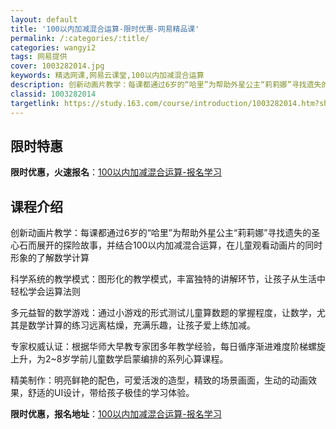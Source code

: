```yaml
---
layout: default
title: '100以内加减混合运算-限时优惠-网易精品课'
permalink: /:categories/:title/
categories: wangyi2
tags: 网易提供
cover: 1003282014.jpg
keywords: 精选网课,网易云课堂,100以内加减混合运算
description: 创新动画片教学：每课都通过6岁的“哈里”为帮助外星公主“莉莉娜”寻找遗失的圣心石而展开的探险故事，并结合100以内加减混
classid: 1003282014
targetlink: https://study.163.com/course/introduction/1003282014.htm?share=1&shareId=1025206652&utm_campaign=share&utm_medium=iphoneShare&utm_source=&utm_u=1025206652
---
```


## 限时特惠

**限时优惠，火速报名**：[100以内加减混合运算-报名学习](https://study.163.com/course/introduction/1003282014.htm?share=1&shareId=1025206652&utm_campaign=share&utm_medium=iphoneShare&utm_source=&utm_u=1025206652)

## 课程介绍

创新动画片教学：每课都通过6岁的“哈里”为帮助外星公主“莉莉娜”寻找遗失的圣心石而展开的探险故事，并结合100以内加减混合运算，在儿童观看动画片的同时形象的了解数学计算

科学系统的教学模式：图形化的教学模式，丰富独特的讲解环节，让孩子从生活中轻松学会运算法则 

多元益智的数学游戏：通过小游戏的形式测试儿童算数题的掌握程度，让数学，尤其是数学计算的练习远离枯燥，充满乐趣，让孩子爱上练加减。

专家权威认证：根据华师大早教专家团多年教学经验，每日循序渐进难度阶梯螺旋上升，为2~8岁学前儿童数学启蒙编排的系列心算课程。

精美制作：明亮鲜艳的配色，可爱活泼的造型，精致的场景画面，生动的动画效果，舒适的UI设计，带给孩子极佳的学习体验。

**限时优惠，报名地址**：[100以内加减混合运算-报名学习](https://study.163.com/course/introduction/1003282014.htm?share=1&shareId=1025206652&utm_campaign=share&utm_medium=iphoneShare&utm_source=&utm_u=1025206652)

